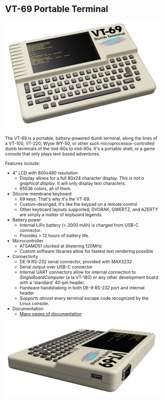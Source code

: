 # VT-69 Portable Terminal


![Front View Image](https://github.com/ViolenceWorks/VT-69/blob/main/Web-Assets/FullFrontal.png)

The VT-69 is a portable, battery-powered dumb terminal, along the lines of a VT-100, VT-220, Wyse WY-50, or other such microprocessor-controlled dumb terminals of the mid-80s to mid-90s. It's a portable shell, or a game console that only plays text-based adventures.

Features include:
* 4" LCD with 800x480 resolution
  * Display allows for a full 80x24 character display. *This is not a graphical display*. It will only display text characters.
  * 65536 colors, all of them.
* Silicone membrane keyboard
  * 69 keys. That's why it's the VT-69.
  * Custom-desinged, it's like the keypad on a remote control
  * Other keyboard layouts supported; DVORAK, QWERTZ, and AZERTY are simply a matter of keyboard legends.
* Battery power
  * Internal LiPo battery (> 2000 mAh) is charged from USB-C connector.
  * Provides > 12 hours of battery life.
* Microcontroller
  * ATSAMD51 clocked at blistering 120MHz
  * Custom software libraries allow for fastest text rendering possible	
* Connectivity
  * DE-9 RS-232 serial connector, provided with MAX3232
  * Serial output over USB-C connector
  * Internal UART connectors allow for internal connection to $Single Board Computer$ (a la VT-180) or any other development board with a 'standard' 40-pin header.
  * Hardware handshaking in both DE-9 RS-232 port and internal header
  * Supports _almost_ every terminal escape code recognized by the Linux console.
* Documentation
  * [Many pages of documentation](https://github.com/ViolenceWorks/VT-69/blob/main/Documentation/README.md)
  
![Side View Image](https://github.com/ViolenceWorks/VT-69/blob/main/Web-Assets/SideViewRender.png)
